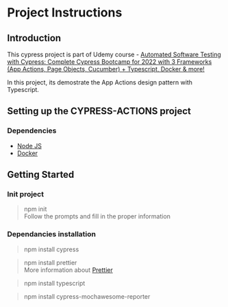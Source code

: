 # Project Instructions

## Introduction

This cypress project is part of Udemy course - [Automated Software Testing with Cypress: Complete Cypress Bootcamp for 2022 with 3 Frameworks (App Actions, Page Objects, Cucumber) + Typescript, Docker & more!](https://www.udemy.com/course/automated-testing-with-cypress/)

In this project, its demostrate the App Actions design pattern with Typescript.

## Setting up the CYPRESS-ACTIONS project

### Dependencies
* [Node JS](https://nodejs.org/en/)
* [Docker](https://www.docker.com/get-started/)

## Getting Started

### Init project
> npm init
> <br/> Follow the prompts and fill in the proper information

### Dependancies installation
> npm install cypress

> npm install prettier
> <br/> More information about [Prettier](https://prettier.io/)

> npm install typescript

> npm install cypress-mochawesome-reporter